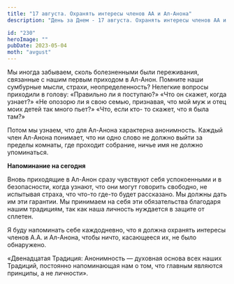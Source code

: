 ```yaml
---
title: "17 августа. Охранять интересы членов АА и Ал-Анона"
description: "День за Днем - 17 августа. Охранять интересы членов АА и Ал-Анона"

id: "230"
heroImage: ""
pubDate: 2023-05-04
moth: "avgust"
---
```


Мы иногда забываем, сколь болезненными были переживания, связанные с нашим
первым приходом в Ал-Анон. Помните наши сумбурные мысли, страхи,
неопределенность? Нелегкие вопросы приходили в голову: «Правильно ли я
поступаю?» «Что он скажет, когда узнает?» «Не опозорю ли я свою семью,
признавая, что мой муж и отец моих детей так много пьет?» «Что, если кто- то
скажет, что я была там?»

Потом мы узнаем, что для Ал-Анона характерна анонимность. Каждый член Ал-Анона
понимает, что ни одно слово не должно выйти за пределы комнаты, где проходит
собрание, ничье имя не должно упоминаться.

**Напоминание на сегодня**

Вновь приходящие в Ал-Анон сразу чувствуют себя успокоенными и в безопасности,
когда узнают, что они могут говорить свободно, не испытывая страха, что что-то
где-то будет рассказано. Мы должны дать им эти гарантии. Мы принимаем на себя
эти обязательства благодаря нашим традициям, так как наша личность нуждается в
защите от сплетен.

Я буду напоминать себе каждодневно, что я должна охранять интересы членов А.А.
и Ал-Анона, чтобы ничто, касающееся их, не было обнаружено.

«Двенадцатая Традиция: Анонимность — духовная основа всех наших Традиций,
постоянно напоминающая нам о том, что главным являются принципы, а не
личности».
